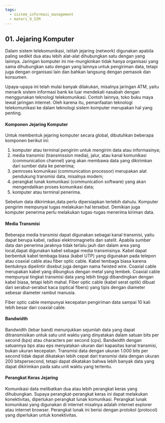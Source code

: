 ```yaml
---
tags:
  - sistem_informasi_management
  - materi_9_SIM
---
```

## 01. Jejaring Komputer

Dalam sistem telekomunikasi, istilah jejaring (network) digunakan apabila paling sedikit dua atau lebih alat-alat dihubungkan satu dengan yang lainnya. Jaringan komputer ini me-mungkinkan tidak hanya organisasi yang sama dihubungkan satu dengan yang lainnya untuk pengiriman data, tetapi juga dengan organisasi lain dan bahkan langsung dengan pemasok dan konsumen.

Upaya-upaya ini telah mulai banyak dilakukan, misalnya jaringan ATM, yaitu menarik sistem informasi bank ke luar mendekati nasabah dengan menggunakan teknologi telekomunikasi. Contoh lainnya, toko buku maya lewat jaringan internet. Oleh karena itu, pemanfaatan teknologi telekomunikasi ke dalam teknologi sistem komputer merupakan hal yang penting.

#### Komponen Jejaring Komputer
Untuk membentuk jejaring komputer secara global, dibutuhkan beberapa komponen berikut ini:

1. komputer atau terminal pengirim untuk mengirim data atau informasinya;
2. media transmisi (transmission media), jalur, atau kanal komunikasi (communication channel) yang akan membawa data yang dikirimkan dari sumber data ke penerima;
3. pemroses komunikasi (communication processor) merupakan alat pendukung transmisi data, misalnya modem;
4. perangkat lunak komunikasi (communication software) yang akan mengendalikan proses komunikasi data;
5. komputer atau terminal penerima.

Sebelum data dikirimkan,data perlu dipersiapkan terlebih dahulu. Komputer pengirim mempunyai tugas melakukan hal tersebut. Demikian juga komputer penerima perlu melakukan tugas-tugas menerima kiriman data.

#### Media Transmisi

Beberapa media transmisi dapat digunakan sebagai kanal transmisi, yaitu dapat berupa kabel, radiasi elektromagnetis dan satelit. Apabila sumber data dan penerima jaraknya tidak terlalu jauh dan dalam area yang local,dapat digunakan kabel sebagai media transmisinya. Kabel dapat berbentuk kabel tembaga biasa (kabel UTP) yang digunakan pada telepon atau coaxial cable atau fiber optic cable. Kabel tembaga biasa karena bentuknya dipelintir disebut juga dengan nama fwisted wire. Coaxial cable merupakan kabel yang dibungkus dengan metal yang lembek. Coaxial cable mempunyai tingkat transmisi data yang lebih tinggi dibandingkan dengan kabel biasa, tetapi lebih mahal. Fiber optic cable (kabel serat optik) dibuat dari serabut-serabut kaca (optical fibers) yang tipis dengan diameter sebesar diameter rambut manusia.

Fiber optic cable mempunyai kecepatan pengiriman data sampai 10 kali lebih besar dari coaxial cable.

#### Bandwidth

Bandwidth (lebar band) menunjukkan sejumlah data yang dapat ditransmisikan untuk satu unit waktu yang dinyatakan dalam satuan bits per second (bps) atau characters per second (cps). Bandwidth dengan satuannya bps atau eps menyatakan ukuran dari kapasitas kanal transmisi, bukan ukuran kecepatan. Transmisi data dengan ukuran 1.000 bits per second tidak dapat dikatakan lebih cepat dari transmisi data dengan ukuran 200 bitspersecond, tetapi dapat dikatakan bahwa lebih banyak data yang dapat dikirimkan pada satu unit waktu yang tertentu.

#### Perangkat Keras Jejaring

Komunikasi data melibatkan dua atau lebih perangkat keras yang dihubungkan.
Supaya perangkat-perangkat keras ini dapat melakukan konektivitas, diperlukan perangkat lunak komunikasi. Perangkat lunak komunikasi yang digunakan di internet misalnya adalah internet explorer atau internet browser. Perangkat lunak ini berisi dengan protokol (protocol) yang diperlukan untuk konektivitas.

